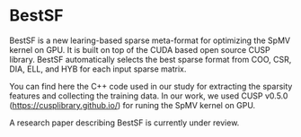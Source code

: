 # BestSF
BestSF is a new learing-based sparse meta-format for optimizing the SpMV kernel on GPU. It is built on top of the CUDA based open source CUSP library. BestSF automatically selects the best sparse format from COO, CSR, DIA, ELL, and HYB for each input sparse matrix. 

You can find here the C++ code used in our study for extracting the sparsity features and collecting the training data. In our work, we used CUSP v0.5.0 (https://cusplibrary.github.io/) for runing the SpMV kernel on GPU. 

A research paper describing BestSF is currently under review. 
